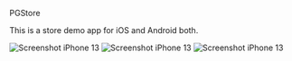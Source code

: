 PGStore

This is a store demo app for iOS and Android both.

![Screenshot iPhone 13](https://github.com/PredictGroup/PGStore/images/Simulator%20Screen%20Shot%20-%20iPhone%2013%20-%202022-09-02%20at%2010.19.03.png)
![Screenshot iPhone 13](https://github.com/PredictGroup/PGStore/images/Simulator%20Screen%20Shot%20-%20iPhone%2013%20-%202022-09-02%20at%2010.18.56.png)
![Screenshot iPhone 13](https://github.com/PredictGroup/PGStore/images/Simulator%20Screen%20Shot%20-%20iPhone%2013%20-%202022-09-02%20at%2010.19.00.png)
